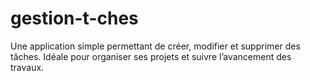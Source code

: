 # gestion-t-ches
Une application simple permettant de créer, modifier et supprimer des tâches. Idéale pour organiser ses projets et suivre l’avancement des travaux.
